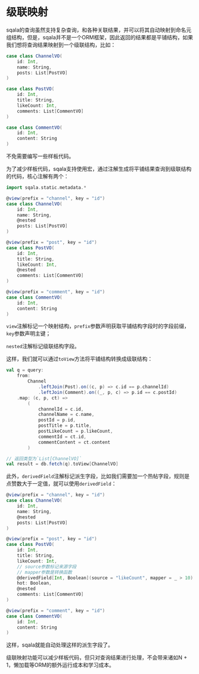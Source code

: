 # 级联映射

sqala的查询虽然支持复杂查询，和各种关联结果，并可以将其自动映射到命名元组结构，但是，sqala并不是一个ORM框架，因此返回的结果都是平铺结构，如果我们想将查询结果映射到一个级联结构，比如：

```scala
case class ChannelVO(
    id: Int,
    name: String,
    posts: List[PostVO]
)

case class PostVO(
    id: Int,
    title: String,
    likeCount: Int,
    comments: List[CommentVO]
)

case class CommentVO(
    id: Int,
    content: String
)
```

不免需要编写一些样板代码。

为了减少样板代码，sqala支持使用宏，通过注解生成将平铺结果查询到级联结构的代码，核心注解有两个：

```scala
import sqala.static.metadata.*

@view(prefix = "channel", key = "id")
case class ChannelVO(
    id: Int,
    name: String,
    @nested
    posts: List[PostVO]
)

@view(prefix = "post", key = "id")
case class PostVO(
    id: Int,
    title: String,
    likeCount: Int,
    @nested
    comments: List[CommentVO]
)

@view(prefix = "comment", key = "id")
case class CommentVO(
    id: Int,
    content: String
)
```

`view`注解标记一个映射结构，`prefix`参数声明获取平铺结构字段时的字段前缀，`key`参数声明主键；

`nested`注解标记级联结构字段。

这样，我们就可以通过`toView`方法将平铺结构转换成级联结构：

```scala
val q = query:
    from:
        Channel
            .leftJoin(Post).on((c, p) => c.id == p.channelId)
            .leftJoin(Comment).on((_, p, c) => p.id == c.postId)
    .map: (c, p, ct) =>
        (
            channelId = c.id,
            channelName = c.name,
            postId = p.id,
            postTitle = p.title,
            postLikeCount = p.likeCount,
            commentId = ct.id,
            commentContent = ct.content
        )

// 返回类型为`List[ChannelVO]`
val result = db.fetch(q).toView[ChannelVO]
```

此外，`derivedField`注解标记派生字段，比如我们需要加一个热帖字段，规则是点赞数大于一定值，就可以使用`derivedField`：

```scala
@view(prefix = "channel", key = "id")
case class ChannelVO(
    id: Int,
    name: String,
    @nested
    posts: List[PostVO]
)

@view(prefix = "post", key = "id")
case class PostVO(
    id: Int,
    title: String,
    likeCount: Int,
    // source参数标记来源字段
    // mapper参数是转换函数
    @derivedField[Int, Boolean](source = "likeCount", mapper = _ > 10)
    hot: Boolean,
    @nested
    comments: List[CommentVO]
)

@view(prefix = "comment", key = "id")
case class CommentVO(
    id: Int,
    content: String
)
```

这样，sqala就能自动处理这样的派生字段了。

级联映射功能可以减少样板代码，但只对查询结果进行处理，不会带来诸如N + 1，懒加载等ORM的额外运行成本和学习成本。